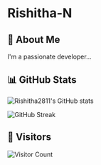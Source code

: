 # Rishitha-N
## 🚀 About Me
I'm a passionate developer...

## 📊 GitHub Stats

![Rishitha2811's GitHub stats](https://github-readme-stats.vercel.app/api?username=Rishitha2811&show_icons=true&theme=ambient_gradient)

![GitHub Streak](https://github-readme-streak-stats.herokuapp.com?user=Rishitha2811&theme=radical&date_format=M%20j%5B%2C%20Y%5D)

## 🌟 Visitors
![Visitor Count](https://visitor-badge.glitch.me/badge?page_id=Rishitha2811.Rishitha2811)
